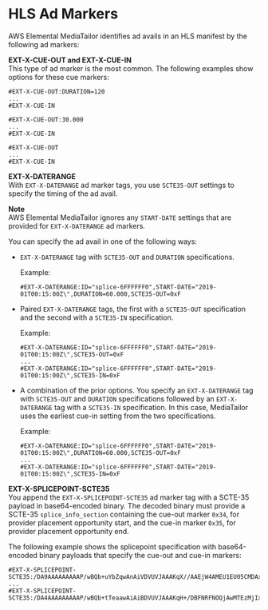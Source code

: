 # HLS Ad Markers<a name="hls-ad-markers"></a>

AWS Elemental MediaTailor identifies ad avails in an HLS manifest by the following ad markers:

**EXT\-X\-CUE\-OUT and EXT\-X\-CUE\-IN**  
This type of ad marker is the most common\. The following examples show options for these cue markers:

```
#EXT-X-CUE-OUT:DURATION=120
...
#EXT-X-CUE-IN
```

```
#EXT-X-CUE-OUT:30.000 
...
#EXT-X-CUE-IN
```

```
#EXT-X-CUE-OUT
...
#EXT-X-CUE-IN
```

**EXT\-X\-DATERANGE**  
With `EXT-X-DATERANGE` ad marker tags, you use `SCTE35-OUT` settings to specify the timing of the ad avail\. 

**Note**  
AWS Elemental MediaTailor ignores any `START-DATE` settings that are provided for `EXT-X-DATERANGE` ad markers\. 

You can specify the ad avail in one of the following ways:
+ `EXT-X-DATERANGE` tag with `SCTE35-OUT` and `DURATION` specifications\. 

  Example:

  ```
  #EXT-X-DATERANGE:ID="splice-6FFFFFF0",START-DATE="2019-01T00:15:00Z\",DURATION=60.000,SCTE35-OUT=0xF
  ```
+ Paired `EXT-X-DATERANGE` tags, the first with a `SCTE35-OUT` specification and the second with a `SCTE35-IN` specification\. 

  Example:

  ```
  #EXT-X-DATERANGE:ID="splice-6FFFFFF0",START-DATE="2019-01T00:15:00Z\",SCTE35-OUT=0xF
  ...
  #EXT-X-DATERANGE:ID="splice-6FFFFFF0",START-DATE="2019-01T00:15:00Z\",SCTE35-IN=0xF
  ```
+ A combination of the prior options\. You specify an `EXT-X-DATERANGE` tag with `SCTE35-OUT` and `DURATION` specifications followed by an `EXT-X-DATERANGE` tag with a `SCTE35-IN` specification\. In this case, MediaTailor uses the earliest cue\-in setting from the two specifications\.

  Example:

  ```
  #EXT-X-DATERANGE:ID="splice-6FFFFFF0",START-DATE="2019-01T00:15:00Z\",DURATION=60.000,SCTE35-OUT=0xF
  ...
  #EXT-X-DATERANGE:ID="splice-6FFFFFF0",START-DATE="2019-01T00:15:00Z\",SCTE35-IN=0xF
  ```

**EXT\-X\-SPLICEPOINT\-SCTE35**  
You append the `EXT-X-SPLICEPOINT-SCTE35` ad marker tag with a SCTE\-35 payload in base64\-encoded binary\. The decoded binary must provide a SCTE\-35 `splice_info_section` containing the cue\-out marker `0x34`, for provider placement opportunity start, and the cue\-in marker `0x35`, for provider placement opportunity end\. 

The following example shows the splicepoint specification with base64\-encoded binary payloads that specify the cue\-out and cue\-in markers: 

```
#EXT-X-SPLICEPOINT-SCTE35:/DA9AAAAAAAAAP/wBQb+uYbZqwAnAiVDVUVJAAAKqX//AAEjW4AMEU1EU05CMDAxMTMyMjE5M19ONAAAmXz5JA==
...
#EXT-X-SPLICEPOINT-SCTE35:/DA4AAAAAAAAAP/wBQb+tTeaawAiAiBDVUVJAAAKqH+/DBFNRFNOQjAwMTEzMjIxOTJfTjUAAIiGK1s=
```